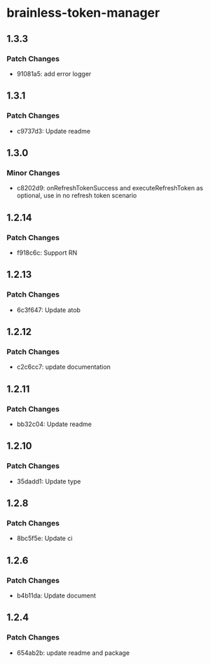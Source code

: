 # brainless-token-manager

## 1.3.3

### Patch Changes

- 91081a5: add error logger

## 1.3.1

### Patch Changes

- c9737d3: Update readme

## 1.3.0

### Minor Changes

- c8202d9: onRefreshTokenSuccess and executeRefreshToken as optional, use in no refresh token scenario

## 1.2.14

### Patch Changes

- f918c6c: Support RN

## 1.2.13

### Patch Changes

- 6c3f647: Update atob

## 1.2.12

### Patch Changes

- c2c6cc7: update documentation

## 1.2.11

### Patch Changes

- bb32c04: Update readme

## 1.2.10

### Patch Changes

- 35dadd1: Update type

## 1.2.8

### Patch Changes

- 8bc5f5e: Update ci

## 1.2.6

### Patch Changes

- b4b11da: Update document

## 1.2.4

### Patch Changes

- 654ab2b: update readme and package
